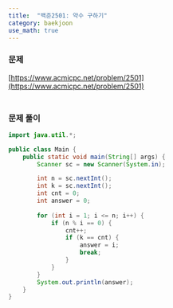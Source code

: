 ```yaml
---
title:  "백준2501: 약수 구하기"
category: baekjoon
use_math: true
---
```




### 문제

[https://www.acmicpc.net/problem/2501](https://www.acmicpc.net/problem/2501)



### <br>문제 풀이

```java
import java.util.*;

public class Main {
    public static void main(String[] args) {
        Scanner sc = new Scanner(System.in);

        int n = sc.nextInt();
        int k = sc.nextInt();
        int cnt = 0;
        int answer = 0;
        
        for (int i = 1; i <= n; i++) {
            if (n % i == 0) {
                cnt++;
                if (k == cnt) {
                    answer = i;
                    break;
                }
            }
        }
        System.out.println(answer);
    }
}
```

